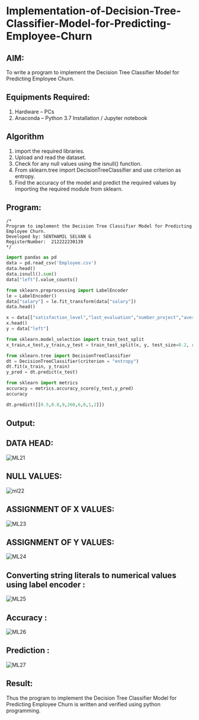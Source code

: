 # Implementation-of-Decision-Tree-Classifier-Model-for-Predicting-Employee-Churn

## AIM:
To write a program to implement the Decision Tree Classifier Model for Predicting Employee Churn.

## Equipments Required:
1. Hardware – PCs
2. Anaconda – Python 3.7 Installation / Jupyter notebook

## Algorithm
1. import the required libraries.
2. Upload and read the dataset.
3. Check for any null values using the isnull() function.
4. From sklearn.tree import DecisionTreeClassifier and use criterion as entropy.
5. Find the accuracy of the model and predict the required values by importing the required module from sklearn.

## Program:
```
/*
Program to implement the Decision Tree Classifier Model for Predicting Employee Churn.
Developed by: SENTHAMIL SELVAN G
RegisterNumber:  212222230139
*/
```
```python
import pandas as pd
data = pd.read_csv('Employee.csv')
data.head()
data.isnull().sum()
data["left"].value_counts()

from sklearn.preprocessing import LabelEncoder
le = LabelEncoder()
data["salary"] = le.fit_transform(data["salary"])
data.head()

x = data[["satisfaction_level","last_evaluation","number_project","average_montly_hours","time_spend_company","Work_accident","promotion_last_5years","salary"]]
x.head()
y = data["left"]

from sklearn.model_selection import train_test_split
x_train,x_test,y_train,y_test = train_test_split(x, y, test_size=0.2, random_state = 100)

from sklearn.tree import DecisionTreeClassifier
dt = DecisionTreeClassifier(criterion = "entropy")
dt.fit(x_train, y_train)
y_pred = dt.predict(x_test)

from sklearn import metrics
accuracy = metrics.accuracy_score(y_test,y_pred)
accuracy

dt.predict([[0.5,0.8,9,260,6,0,1,2]])
```

## Output:
## DATA HEAD:
![ML21](https://github.com/Senthamil1412/Implementation-of-Decision-Tree-Classifier-Model-for-Predicting-Employee-Churn/assets/119120228/76857cf4-cbce-48e2-9faf-08e2d96e005d)

## NULL VALUES:
![ml22](https://github.com/Senthamil1412/Implementation-of-Decision-Tree-Classifier-Model-for-Predicting-Employee-Churn/assets/119120228/eb902294-9d3f-4d06-804a-19f39ca4f704)


## ASSIGNMENT OF X VALUES:
![ML23](https://github.com/Senthamil1412/Implementation-of-Decision-Tree-Classifier-Model-for-Predicting-Employee-Churn/assets/119120228/ab22e7c5-8091-4d8b-8e12-69f0e083b2a6)


## ASSIGNMENT OF Y VALUES:
![ML24](https://github.com/Senthamil1412/Implementation-of-Decision-Tree-Classifier-Model-for-Predicting-Employee-Churn/assets/119120228/3fda7d90-de30-4cf1-997d-34356eaacc21)


## Converting string literals to numerical values using label encoder :
![ML25](https://github.com/Senthamil1412/Implementation-of-Decision-Tree-Classifier-Model-for-Predicting-Employee-Churn/assets/119120228/52a00f61-a082-4564-b04c-a3ad0b2dca1c)




## Accuracy :
![ML26](https://github.com/Senthamil1412/Implementation-of-Decision-Tree-Classifier-Model-for-Predicting-Employee-Churn/assets/119120228/6ebf81f4-85d3-4689-94ab-2261ff81b7cd)




## Prediction :
![ML27](https://github.com/Senthamil1412/Implementation-of-Decision-Tree-Classifier-Model-for-Predicting-Employee-Churn/assets/119120228/663ad3ed-38f2-4395-8d30-ef301b43eb12)







## Result:
Thus the program to implement the  Decision Tree Classifier Model for Predicting Employee Churn is written and verified using python programming.
